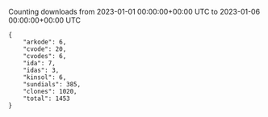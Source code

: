 
Counting downloads from 2023-01-01 00:00:00+00:00 UTC to 2023-01-06 00:00:00+00:00 UTC

```
{
    "arkode": 6,
    "cvode": 20,
    "cvodes": 6,
    "ida": 7,
    "idas": 3,
    "kinsol": 6,
    "sundials": 385,
    "clones": 1020,
    "total": 1453
}
```
